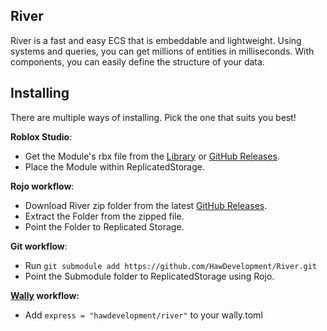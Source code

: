 ## River

River is a fast and easy ECS that is embeddable and lightweight. Using systems and queries, you can get millions of entities in milliseconds. With components, you can easily define the structure of your data.

## Installing

There are multiple ways of installing. Pick the one that suits you best!

**Roblox Studio**:

-   Get the Module's rbx file from the [Library](https://www.youtube.com/watch?v=dQw4w9WgXcQ) or [GitHub Releases](https://www.youtube.com/watch?v=dQw4w9WgXcQ).
-   Place the Module within ReplicatedStorage.

**Rojo workflow**:

-   Download River zip folder from the latest [GitHub Releases](https://www.youtube.com/watch?v=dQw4w9WgXcQ).
-   Extract the Folder from the zipped file.
-   Point the Folder to Replicated Storage.

**Git workflow**:

-   Run `git submodule add https://github.com/HawDevelopment/River.git`
-   Point the Submodule folder to ReplicatedStorage using Rojo.

**[Wally](https://github.com/UpliftGames/wally) workflow:**

-   Add `express = "hawdevelopment/river"` to your wally.toml
